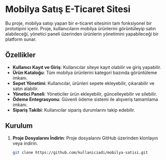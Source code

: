 # **Mobilya Satış E-Ticaret Sitesi**

Bu proje, mobilya satışı yapan bir e-ticaret sitesinin tam fonksiyonel bir prototipini içerir. Proje, kullanıcıların mobilya ürünlerini görüntüleyip satın alabileceği, yönetici paneli üzerinden ürünlerin yönetimini yapabileceği bir platform sunar.

## **Özellikler**

- **Kullanıcı Kayıt ve Giriş**: Kullanıcılar siteye kayıt olabilir ve giriş yapabilir.
- **Ürün Kataloğu**: Tüm mobilya ürünlerini kategori bazında görüntüleme imkanı.
- **Sepet Yönetimi**: Kullanıcılar, ürünleri sepete ekleyebilir, çıkarabilir ve satın alabilir.
- **Yönetici Paneli**: Yöneticiler ürün ekleyebilir, güncelleyebilir ve silebilir.
- **Ödeme Entegrasyonu**: Güvenli ödeme sistemi ile alışveriş tamamlama imkanı.
- **Sipariş Takibi**: Kullanıcılar sipariş durumlarını takip edebilir.

## **Kurulum**

1. **Proje Dosyalarını İndirin**: Proje dosyalarını GitHub üzerinden klonlayın veya indirin.
   ```bash
   git clone https://github.com/kullaniciadi/mobilya-satisi.git
